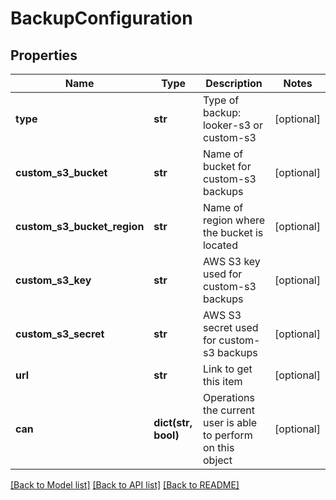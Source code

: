 # BackupConfiguration

## Properties
Name | Type | Description | Notes
------------ | ------------- | ------------- | -------------
**type** | **str** | Type of backup: looker-s3 or custom-s3 | [optional] 
**custom_s3_bucket** | **str** | Name of bucket for custom-s3 backups | [optional] 
**custom_s3_bucket_region** | **str** | Name of region where the bucket is located | [optional] 
**custom_s3_key** | **str** | AWS S3 key used for custom-s3 backups | [optional] 
**custom_s3_secret** | **str** | AWS S3 secret used for custom-s3 backups | [optional] 
**url** | **str** | Link to get this item | [optional] 
**can** | **dict(str, bool)** | Operations the current user is able to perform on this object | [optional] 

[[Back to Model list]](../README.md#documentation-for-models) [[Back to API list]](../README.md#documentation-for-api-endpoints) [[Back to README]](../README.md)


